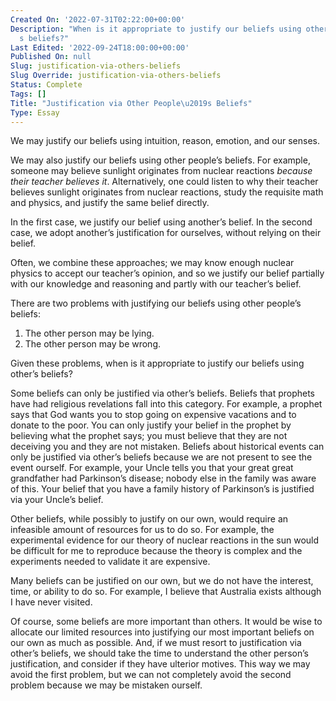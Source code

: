 ```yaml
---
Created On: '2022-07-31T02:22:00+00:00'
Description: "When is it appropriate to justify our beliefs using other people\u2019\
  s beliefs?"
Last Edited: '2022-09-24T18:00:00+00:00'
Published On: null
Slug: justification-via-others-beliefs
Slug Override: justification-via-others-beliefs
Status: Complete
Tags: []
Title: "Justification via Other People\u2019s Beliefs"
Type: Essay
---
```

<p>We may justify our beliefs using intuition, reason, emotion, and our senses.</p>
<p>We may also justify our beliefs using other people’s beliefs. For example, someone may believe sunlight originates from nuclear reactions <em>because their teacher believes it</em>. Alternatively, one could listen to why their teacher believes sunlight originates from nuclear reactions, study the requisite math and physics, and justify the same belief directly.</p>
<p>In the first case, we justify our belief using another’s belief. In the second case, we adopt another’s justification for ourselves, without relying on their belief.</p>
<p>Often, we combine these approaches; we may know enough nuclear physics to accept our teacher’s opinion, and so we justify our belief partially with our knowledge and reasoning and partly with our teacher’s belief.</p>
<p>There are two problems with justifying our beliefs using other people’s beliefs:</p>
<ol type="1">
<li>The other person may be lying.</li>
<li>The other person may be wrong.</li>
</ol>
<p>Given these problems, when is it appropriate to justify our beliefs using other’s beliefs?</p>
<p>Some beliefs can only be justified via other’s beliefs.  Beliefs that prophets have had religious revelations fall into this category.  For example, a prophet says that God wants you to stop going on expensive vacations and to donate to the poor.  You can only justify your belief in the prophet by believing what the prophet says; you must believe that they are not deceiving you and they are not mistaken.  Beliefs about historical events can only be justified via other’s beliefs because we are not present to see the event ourself.  For example, your Uncle tells you that your great great grandfather had Parkinson’s disease; nobody else in the family was aware of this.  Your belief that you have a family history of Parkinson’s is justified via your Uncle’s belief.</p>
<p>Other beliefs, while possibly to justify on our own, would require an infeasible amount of resources for us to do so.  For example, the experimental evidence for our theory of nuclear reactions in the sun would be difficult for me to reproduce because the theory is complex and the experiments needed to validate it are expensive.</p>
<p>Many beliefs can be justified on our own, but we do not have the interest, time, or ability to do so.  For example, I believe that Australia exists although I have never visited.</p>
<p>Of course, some beliefs are more important than others.  It would be wise to allocate our limited resources into justifying our most important beliefs on our own as much as possible.  And, if we must resort to justification via other’s beliefs, we should take the time to understand the other person’s justification, and consider if they have ulterior motives.  This way we may avoid the first problem, but we can not completely avoid the second problem because we may be mistaken ourself.</p>
